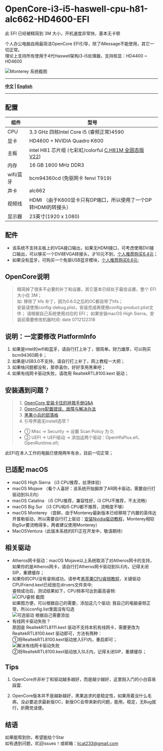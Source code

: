 # OpenCore-i3-i5-haswell-cpu-h81-alc662-HD4600-EFI

此 EFI 已经被精简到 3M 大小，开机速度非常快，基本无卡顿  

个人办公电脑自用最简洁OpenCore EFI引导，除了iMessage不能使用，其它一切正常。  
理论上支持所有使用于4代Haswell架构i3-i5处理器，支持核显：HD4400 ~ HD4600  

![Monterey 系统截图](https://img.alicdn.com/imgextra/i2/917298378/O1CN01AEuBbc2BlB0YYRlK2_!!917298378.png)

----

**[中文](https://github.com/licat233/EFI-OpenCore-i3-i5-haswell-cpu-h81-alc662-HD4600/blob/main/README-zh.md) | [English](https://github.com/licat233/EFI-OpenCore-i3-i5-haswell-cpu-h81-alc662-HD4600/blob/main/README.md)**

----

## 配置

| 组件      | 型号                                                                                                              |
| --------- | ----------------------------------------------------------------------------------------------------------------- |
| CPU       | 3.3 GHz 四核Intel Core i5 (睿频正常)4590                                                                                    |
| 显卡      | HD4600 + NVIDIA Quadro K600                                                                                       |
| 主板      | intel H81 芯片组 (七彩虹/colorful [C.H81M 全固态版 V22](https://www.colorful.cn/product_show.aspx?mid=84&id=145)) |
| 内存      | 16 GB 1600 MHz DDR3                                                                                               |
| wifi/蓝牙 | bcm94360cd (免驱网卡 fenvi T919)                                                                                  |
| 声卡      | alc662                                                                                                            |
| 视频线    | HDMI （由于K600显卡只有DP端口，所以使用了一个DP转HDMI的转接头）                                                   |
| 显示器    | 23英寸(1920 x 1080)                                                                                               |

## 配件

* 该系统不支持主板上的VGA接口输出，如果无HDMI接口，可考虑使用DVI接口输出，可以够买一个DVI转VGA转接头，才10元不到，[个人推荐购买6.4元](https://detail.tmall.com/item.htm?id=542894961035)；
* 如果没有蓝牙，可购买一个免驱USB蓝牙模块，[个人推荐购买6.6元](https://item.taobao.com/item.htm?id=560155262998);

## OpenCore说明

> 精简掉了很多不必要的补丁和设置，其它基本已经处于最佳设置，整个 EFI 大小仅 3M；  
> 如: 移除了 hfs 补丁，因为0.6.0之后的OC都自带了hfs；  
> 安装请使用config-debug.plist，安装完成再使用config-product.plist文件；
> 请根据自己系统使用对应的 EFI；
> 如果安装macOS High Sierra，安装前需要修改机器时间: date 0712122318

## 说明：一定要修改 PlatformInfo  

1. 如果是intel的wifi和蓝牙，请自行打上补丁，很简单。财力雄厚，可以购买bcm94360网卡；
2. 如果是USB3.0不支持，请自行打上补丁，网上教程一大把；
3. 如果啥问题都没有，那恭喜你，好好享用黑果吧；
4. 如果有线网卡驱动失败，请改用 RealtekRTL8100.kext 驱动；


## 安装遇到问题？

> 1. [OpenCore 安装卡住的拯救手册Q&A](https://heipg.cn/tutorial/opencore-install-errors-handbook.html)
> 2. [OpenCore配置错误、故障与解决办法](https://shuiyunxc.github.io/2020/04/06/Faults/index)
> 3. [黑果小兵的部落格](https://blog.daliansky.net/)
> 4. 引导界面无install选项？  
>
> * ①  Misc -> Security -> 设置 Scan Policy 为 0;
> * ②  UEFI -> UEFI驱动 -> 添加这两个驱动：OpenHfsPlus.efi、OpenRuntime.efi;

此EFI在本人工作的电脑已使用两年有余，目前一切正常；

## 已适配 macOS  

* macOS High Sierra （i3 CPU推荐，丝滑体验）
* macOS Mojave （看个人喜好：该系统开始摒弃了AR网卡驱动，需要自行打驱动到SLE内）
* macOS Catalina （i5 CPU推荐，兼容性好，i3 CPU不推荐，不太流畅）
* macOS Big Sur （i3 CPU和i5 CPU都不推荐，流畅度不够）
* macOS Monterey （尝鲜，由于Monterey最新版本已经移除了内置的英伟达开普勒驱动，所以需要自行打上驱动：[安装Nvidia驱动教程](https://github.com/chris1111/Geforce-Kepler-patcher)，Monterey相较BigSur要流畅得多，两者建议使用Monterey）
* MacOSVentura（此版本系统的EFI正在开发中，敬请期待）

## 相关驱动  

* Atheros网卡驱动：macOS Mojave以上系统取消了对Atheros网卡的支持，如果你的是Atheros网卡，请自行打Atheros网卡驱动到SLE内，记得关闭SIP，重建缓存；
* 如果你的CPU没有睿频成功，请参考[黑苹果CPU睿频教程](https://www.bilibili.com/read/cv16546696/)，关键驱动CPUFriend.kext已经放在dirvers文件夹中;  
睿频成功后，测试结果如下，CPU频率可达到最高睿频:  
![CPU睿频 截图](https://img.alicdn.com/imgextra/i2/917298378/O1CN01qwYCFn2BlB0Ul0Nmu_!!917298378.png)  
如果图方便，可以根据自己的需要，添加这几个驱动: 我自己的电脑睿频正常，所以config.list里面没有勾选  
![可选驱动 根据自己需要添加](https://img.alicdn.com/imgextra/i3/917298378/O1CN01UPeyyN2BlB0VqtmT6_!!917298378.png)
* 有线网卡驱动失败？  
  原因是 RealtekRTL8111.kext 驱动不支持本机有线网卡，需要更改为 RealtekRTL8100.kext 驱动即可，方法有两种：  
  ①将RealtekRTL8100.kext驱动放入EFI内，重启即可；
  ![解决有线网卡驱动失败](https://img.alicdn.com/imgextra/i3/917298378/O1CN01UanqFz2BlB2nKgWz9_!!917298378.png)  
  ②将RealtekRTL8100.kext驱动放入SLE内，记得关闭SIP，重建缓存；

## Tips  

1. OpenCore并非补丁和驱动越多越好，而是越少越好，这里刚入门的小白容易踩雷.

2. OpenCore版本并不是越新越好，黑果追求的是稳定性，如果用着没什么毛病，没必要追求最新版OC，新版OC会带来新的问题，能用，稳定，无Bug就行，折腾党请便。  

## 结语  

如果能帮到你，希望能给个Star  
如有遇到问题，欢迎issues！或邮箱：licat233@gmail.com
